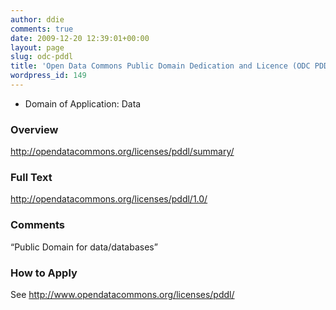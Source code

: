 ```yaml
---
author: ddie
comments: true
date: 2009-12-20 12:39:01+00:00
layout: page
slug: odc-pddl
title: 'Open Data Commons Public Domain Dedication and Licence (ODC PDDL) '
wordpress_id: 149
---
```


 * Domain of Application: Data

### Overview

<http://opendatacommons.org/licenses/pddl/summary/>

### Full Text 

<http://opendatacommons.org/licenses/pddl/1.0/>

### Comments 

“Public Domain for data/databases”

### How to Apply 

See <http://www.opendatacommons.org/licenses/pddl/>


